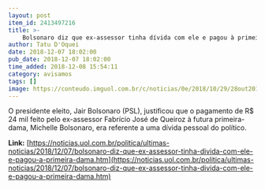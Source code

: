 ```yaml
---
layout: post
item_id: 2413497216
title: >-
    Bolsonaro diz que ex-assessor tinha dívida com ele e pagou à primeira-dama
author: Tatu D'Oquei
date: 2018-12-07 18:02:00
pub_date: 2018-12-07 18:02:00
time_added: 2018-12-08 15:54:11
category: avisamos
tags: []
image: https://conteudo.imguol.com.br/c/noticias/0e/2018/10/29/28out2018---michele-e-jair-bolsonaro-fazem-pose-apos-votacao-na-eleicao-presidencial-1540813548408_v2_615x300.jpg
---
```


O presidente eleito, Jair Bolsonaro (PSL), justificou que o pagamento de R$ 24 mil feito pelo ex-assessor Fabrício José de Queiroz à futura primeira-dama, Michelle Bolsonaro, era referente a uma dívida pessoal do político.

**Link:** [https://noticias.uol.com.br/politica/ultimas-noticias/2018/12/07/bolsonaro-diz-que-ex-assessor-tinha-divida-com-ele-e-pagou-a-primeira-dama.htm](https://noticias.uol.com.br/politica/ultimas-noticias/2018/12/07/bolsonaro-diz-que-ex-assessor-tinha-divida-com-ele-e-pagou-a-primeira-dama.htm)

